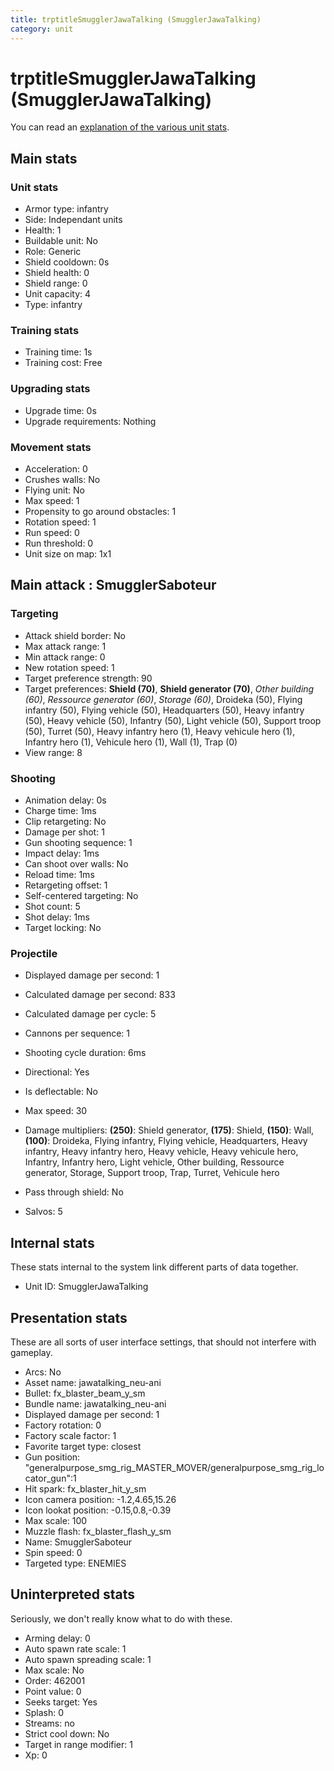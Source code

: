 ```yaml
---
title: trptitleSmugglerJawaTalking (SmugglerJawaTalking)
category: unit
---
```


# trptitleSmugglerJawaTalking (SmugglerJawaTalking)

You can read an [explanation  of the various unit stats](unitexplained.md).

## Main stats

### Unit stats

  * Armor type: infantry
  * Side: Independant units
  * Health: 1
  * Buildable unit: No
  * Role: Generic
  * Shield cooldown: 0s
  * Shield health: 0
  * Shield range: 0
  * Unit capacity: 4
  * Type: infantry

### Training stats

  * Training time: 1s
  * Training cost: Free

### Upgrading stats

  * Upgrade time: 0s
  * Upgrade requirements: Nothing

### Movement stats

  * Acceleration: 0
  * Crushes walls: No
  * Flying unit: No
  * Max speed: 1
  * Propensity to go around obstacles: 1
  * Rotation speed: 1
  * Run speed: 0
  * Run threshold: 0
  * Unit size on map: 1x1

## Main attack : SmugglerSaboteur

### Targeting

  * Attack shield border: No
  * Max attack range: 1
  * Min attack range: 0
  * New rotation speed: 1
  * Target preference strength: 90
  * Target preferences: **Shield (70)**, **Shield generator (70)**, _Other building (60)_, _Ressource generator (60)_, _Storage (60)_, Droideka (50), Flying infantry (50), Flying vehicle (50), Headquarters (50), Heavy infantry (50), Heavy vehicle (50), Infantry (50), Light vehicle (50), Support troop (50), Turret (50), Heavy infantry hero (1), Heavy vehicule hero (1), Infantry hero (1), Vehicule hero (1), Wall (1), Trap (0)
  * View range: 8

### Shooting

  * Animation delay: 0s
  * Charge time: 1ms
  * Clip retargeting: No
  * Damage per shot: 1
  * Gun shooting sequence: 1
  * Impact delay: 1ms
  * Can shoot over walls: No
  * Reload time: 1ms
  * Retargeting offset: 1
  * Self-centered targeting: No
  * Shot count: 5
  * Shot delay: 1ms
  * Target locking: No

### Projectile

  * Displayed damage per second: 1
  * Calculated damage per second: 833
  * Calculated damage per cycle: 5

  * Cannons per sequence: 1
  * Shooting cycle duration: 6ms
  * Directional: Yes
  * Is deflectable: No
  * Max speed: 30
  * Damage multipliers: **(250)**: Shield generator, **(175)**: Shield, **(150)**: Wall, **(100)**: Droideka, Flying infantry, Flying vehicle, Headquarters, Heavy infantry, Heavy infantry hero, Heavy vehicle, Heavy vehicule hero, Infantry, Infantry hero, Light vehicle, Other building, Ressource generator, Storage, Support troop, Trap, Turret, Vehicule hero
  * Pass through shield: No
  * Salvos: 5

## Internal stats

These stats internal to the system link different parts of data together.

  * Unit ID: SmugglerJawaTalking

## Presentation stats

These are all sorts of user interface settings, that should not interfere with gameplay.

  * Arcs: No
  * Asset name: jawatalking_neu-ani
  * Bullet: fx_blaster_beam_y_sm
  * Bundle name: jawatalking_neu-ani
  * Displayed damage per second: 1
  * Factory rotation: 0
  * Factory scale factor: 1
  * Favorite target type: closest
  * Gun position: "generalpurpose_smg_rig_MASTER_MOVER/generalpurpose_smg_rig_locator_gun":1
  * Hit spark: fx_blaster_hit_y_sm
  * Icon camera position: -1.2,4.65,15.26
  * Icon lookat position: -0.15,0.8,-0.39
  * Max scale: 100
  * Muzzle flash: fx_blaster_flash_y_sm
  * Name: SmugglerSaboteur
  * Spin speed: 0
  * Targeted type: ENEMIES

## Uninterpreted stats

Seriously, we don't really know what to do with these.

  * Arming delay: 0
  * Auto spawn rate scale: 1
  * Auto spawn spreading scale: 1
  * Max scale: No
  * Order: 462001
  * Point value: 0
  * Seeks target: Yes
  * Splash: 0
  * Streams: no
  * Strict cool down: No
  * Target in range modifier: 1
  * Xp: 0

